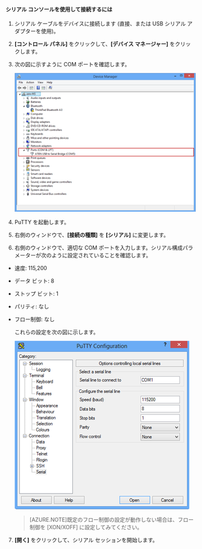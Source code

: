 
#### シリアル コンソールを使用して接続するには

1. シリアル ケーブルをデバイスに接続します (直接、または USB シリアル アダプターを使用)。

2. **[コントロール パネル]** をクリックして、**[デバイス マネージャー]** をクリックします。

3. 次の図に示すように COM ポートを確認します。

     ![シリアル コンソールを使用した接続](./media/storsimple-use-putty/HCS_ConnectingDeviceS-include.png)

4. PuTTY を起動します。

5. 右側のウィンドウで、**[接続の種類]** を **[シリアル]** に変更します。

6. 右側のウィンドウで、適切な COM ポートを入力します。シリアル構成パラメーターが次のように設定されていることを確認します。
  - 速度: 115,200
  - データ ビット: 8
  - ストップ ビット: 1
  - パリティ: なし
  - フロー制御: なし

    これらの設定を次の図に示します。

     ![PuTTY 設定](./media/storsimple-use-putty/HCS_PuttyConfig-include.png)

    > [AZURE.NOTE]既定のフロー制御の設定が動作しない場合は、フロー制御を [XON/XOFF] に設定してみてください。

7. **[開く]** をクリックして、シリアル セッションを開始します。
 

<!---HONumber=62-->